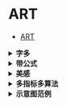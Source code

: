 # ART

- [ART](#art)

</details>

<details>
<summary><b>字多</b></summary>

![1](../imgs/art_1.jpg)

用色彩框打底；图标形象；不同字体形态。

</details>

<details>
<summary><b>带公式</b></summary>

![4](../imgs/art_4.jpg)

底框；色彩对应。

</details>

<details>
<summary><b>美感</b></summary>

![5](../imgs/art_5.jpg)

色彩搭配；曲线布局。

</details>

<details>
<summary><b>多指标多算法</b></summary>

![6](../imgs/art_6.jpg)

同时对比性能、FLOPs 和参数量。

</details>

<details>
<summary><b>示意图范例</b></summary>

![2](../imgs/art_2.jpg)

- 星标级别很有灵性
- 用小圆圈代替卷积层

![3](../imgs/art_3.jpg)

底框。

</details>
